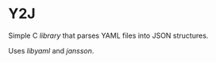 # Y2J

Simple C _library_ that parses YAML files into JSON structures.

Uses _libyaml_ and _jansson_.

